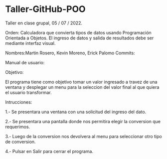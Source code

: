 # Taller-GitHub-POO
Taller en clase grupal, 05 / 07 / 2022. 

Orden:
Calculadora que convierta tipos de datos usando Programación Orientada a Objetos.
El ingreso de datos y salida de resultados debe ser mediante interfaz visual.

Nombres:Martin Rosero, Kevin Moreno, Erick Palomo
Commits:

Manual de usuario:

Objetivo: 

El programa tiene como objetivo tomar un valor ingresado a travez de una ventana
y desplegar un menu para la seleccion del valor final al que quiera el usuario 
transformar.


Intrucciones:

1.- Se presentara una ventana con una solicitud del ingreso del dato.

2.- Se presentara una pantalla donde nos permitira elegir la conversion que requerimos.

3.- Luego de la conversion nos devolvera al menu para seleccionar otro tipo de conversion.
 
4.- Pulsar en Salir para cerrar el programa.

